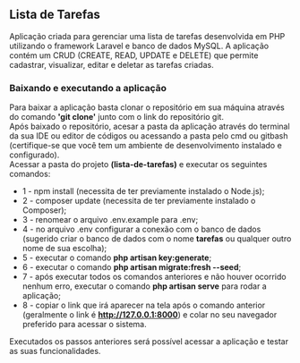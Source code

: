 ## Lista de Tarefas
Aplicação criada para gerenciar uma lista de tarefas desenvolvida em PHP utilizando o framework Laravel e banco de dados MySQL.
A aplicação contém um CRUD (CREATE, READ, UPDATE e DELETE) que permite cadastrar, visualizar, editar e deletar as tarefas criadas.

### Baixando e executando a aplicação
Para baixar a aplicação basta clonar o repositório em sua máquina através do comando **'git clone'** junto com o link do repositório git.  
Após baixado o repositório, acesar a pasta da aplicação através do terminal da sua IDE ou editor de códigos ou acessando a pasta pelo cmd ou gitbash (certifique-se que você tem um ambiente de desenvolvimento instalado e configurado).  
Acessar a pasta do projeto **(lista-de-tarefas)** e executar os seguintes comandos:  
- 1 - npm install (necessita de ter previamente instalado o Node.js);
- 2 - composer update (necessita de ter previamente instalado o Composer);  
- 3 - renomear o arquivo .env.example para .env;  
- 4 - no arquivo .env configurar a conexão com o banco de dados (sugerido criar o banco de dados com o nome **tarefas** ou qualquer outro nome de sua escolha);  
- 5 - executar o comando **php artisan key:generate**;  
- 6 - executar o comando **php artisan migrate:fresh --seed**;  
- 7 - após executar todos os comandos anteriores e não houver ocorrido nenhum erro, executar o comando **php artisan serve** para rodar a aplicação;  
- 8 - copiar o link que irá aparecer na tela após o comando anterior (geralmente o link é **http://127.0.0.1:8000**) e colar no seu navegador preferido para acessar o sistema.
  
Executados os passos anteriores será possível acessar a aplicação e testar as suas funcionalidades.
